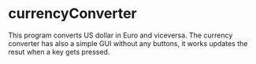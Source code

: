 # currencyConverter

 This program converts US dollar in Euro and viceversa. The currency converter has also a simple GUI without any buttons, it works updates the resut when a key gets pressed.
